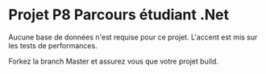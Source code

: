 # Projet P8 Parcours étudiant .Net

Aucune base de données n'est requise pour ce projet.
L'accent est mis sur les tests de performances.

Forkez la branch Master et assurez vous que votre projet build.

